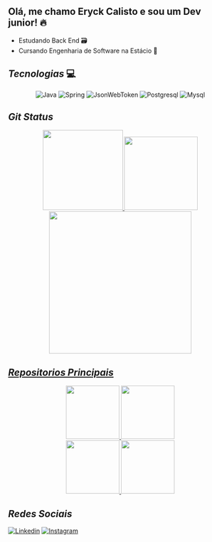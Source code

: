 ## **__Olá, me chamo Eryck Calisto e sou um Dev junior!__** 🔥


<ul>  
  <li>Estudando Back End 🗃️</li>
  <li>Cursando Engenharia de Software na Estácio 📖</li>
</ul>

## **_Tecnologias_** 💻

<div align="center"> 
  <img alt="Java" src="https://img.shields.io/badge/Java-ED8B00?style=for-the-badge&logo=openjdk&logoColor=white" />
  <img alt="Spring" src="https://img.shields.io/badge/Spring-6DB33F?style=for-the-badge&logo=spring&logoColor=white">
  <img alt="JsonWebToken" src="https://img.shields.io/badge/json%20web%20tokens-323330?style=for-the-badge&logo=json-web-tokens&logoColor=pink">
  <img alt="Postgresql" src="https://img.shields.io/badge/PostgreSQL-316192?style=for-the-badge&logo=postgresql&logoColor=white">
  <img alt="Mysql" src="https://img.shields.io/badge/MySQL-00000F?style=for-the-badge&logo=mysql&logoColor=white">         
</div>

## **_Git Status_**

<div align="center" display="inline-block">
  <a href="https://github.com/EryckAvel">
  <img height="180cm" src="https://github-readme-stats.eryckavel.vercel.app/api?username=eryckavel&show_icons=true&theme=radical&include_all_commits=true&count_private=true"/>
  <img height="165cm" src="https://github-readme-stats.eryckavel.vercel.app/api/top-langs/?username=eryckavel&layout=compact&langs_count=7&theme=radical"/>
</div>

  
<div align="center" display="inline-block">
  <a href="https://github.com/EryckAvel">
  <img height="320em" src="https://github-readme-activity-graph.cyclic.app/graph?username=eryckavel&bg_color=0a0a0a&color=d1c2c6&line=581485&point=75299e&area=true&hide_border=truee"/>
</div>

  
## **_Repositorios Principais_**

<div align="center" display="flex" justifyContent="center">
  <a href="https://github.com/eryckavel/spring-jwt">
    <img height="120em" src="https://github-readme-stats.eryckavel.vercel.app/api/pin/?username=eryckavel&repo=spring-jwt&theme=radical" />
  </a>
  <a href="https://github.com/eryckavel/spring-webclient">
  <img height="120em" src="https://github-readme-stats.eryckavel.vercel.app/api/pin/?username=eryckavel&repo=spring-webclient&theme=radical" />
  </a>
  <br>
  <a href="https://github.com/EryckAvel/spring-microservices.git">
  <img height="120em" src="https://github-readme-stats.eryckavel.vercel.app/api/pin/?username=eryckavel&repo=spring-microservices&theme=radical" />
  </a>
  <a href="https://github.com/EryckAvel/estudos-sql.git">
    <img height="120em" src="https://github-readme-stats.eryckavel.vercel.app/api/pin/?username=eryckavel&repo=estudos-sql&theme=radical"/>
  </a>
</div>  
  
## **_Redes Sociais_**

[![Linkedin](https://img.shields.io/badge/LinkedIn-0077B5?style=for-the-badge&logo=linkedin&logoColor=white)](https://www.linkedin.com/in/eryck-avelino-a641b6232/)
[![Instagram](https://img.shields.io/badge/Instagram-E4405F?style=for-the-badge&logo=instagram&logoColor=white)](https://www.instagram.com/eryckavelino/)



